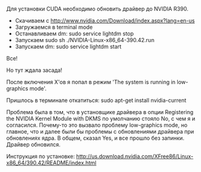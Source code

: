 Для установки CUDA необходимо обновить драйвер до NVIDIA R390.
- Скачиваем с http://www.nvidia.com/Download/index.aspx?lang=en-us
- Загружаемся в terminal mode
- Останавливаем dm: sudo service lightdm stop
- Запускаем sudo sh ./NVIDIA-Linux-x86_64-390.42.run
- Запускаем dm: sudo service lightdm start

Все!

Но тут ждала засада! 

После включения X'ов я попал в режим 'The system is running in low-graphics mode'. 

Пришлось в терминале откатиться: sudo apt-get install nvidia-current

Проблема была в том, что в установщике драйвера в опции Registering the NVIDIA Kernel Module with DKMS по умолчанию стояло No, с чем я и согласился. Почему-то это вызвало проблему low-graphics mode, но главное, что и далее были бы проблемы с обновлениями драйвера при обновлениях ядра. В общем, сказал Yes, и все прошло без запинки. Драйвер обновился.

Инструкция по установке:
http://us.download.nvidia.com/XFree86/Linux-x86_64/390.42/README/index.html
